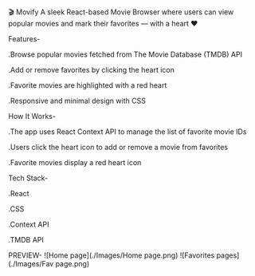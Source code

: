 🎬 Movify
A sleek React-based Movie Browser where users can view popular movies and mark their favorites — with a heart ❤️ 

Features-

.Browse popular movies fetched from The Movie Database (TMDB) API

.Add or remove favorites by clicking the heart icon

.Favorite movies are highlighted with a red heart

.Responsive and minimal design with CSS



How It Works-

.The app uses React Context API to manage the list of favorite movie IDs

.Users click the heart icon to add or remove a movie from favorites

.Favorite movies display a red heart icon



Tech Stack-

.React

.CSS

.Context API

.TMDB API



PREVIEW-
![Home page](./Images/Home page.png)
![Favorites pages](./Images/Fav page.png)

